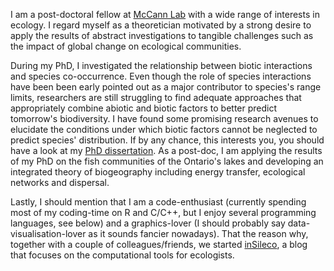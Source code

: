 I am a post-doctoral fellow at [McCann Lab](https://www.mccannlab.org) with
a wide range of interests in ecology. I regard myself as a theoretician
motivated by a strong desire to apply the results of abstract
investigations to tangible challenges such as the impact of global change
on ecological communities.  

During my PhD, I investigated the relationship between biotic interactions and
species co-occurrence. Even though the role of species interactions have been
been early pointed out as a major contributor to species's range limits, researchers are still struggling to find adequate approaches that appropriately
combine abiotic and biotic factors to better predict tomorrow's biodiversity. I have found some promising research avenues to elucidate the conditions under which biotic factors cannot be neglected to predict species' distribution. If by any chance, this interests you, you should have a look at my [PhD dissertation](/pdf/thesekc.pdf). As a post-doc, I am applying the results of my PhD on the fish communities of the Ontario's lakes and developing an integrated theory of biogeography including energy transfer, ecological networks and dispersal.


Lastly, I should mention that I am a code-enthusiast (currently spending most of
my coding-time on R and C/C++, but I enjoy several programming languages, see below) and a graphics-lover (I should probably say data-visualisation-lover as it sounds fancier nowadays). That the reason why, together with a couple of colleagues/friends, we started [inSileco](https://insileco.github.io/), a blog that focuses on the computational tools for ecologists.
